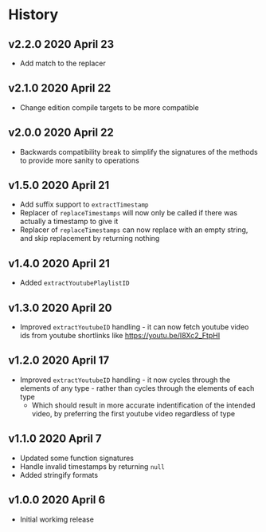 # History

## v2.2.0 2020 April 23

-   Add match to the replacer

## v2.1.0 2020 April 22

-   Change edition compile targets to be more compatible

## v2.0.0 2020 April 22

-   Backwards compatibility break to simplify the signatures of the methods to provide more sanity to operations

## v1.5.0 2020 April 21

-   Add suffix support to `extractTimestamp`
-   Replacer of `replaceTimestamps` will now only be called if there was actually a timestamp to give it
-   Replacer of `replaceTimestamps` can now replace with an empty string, and skip replacement by returning nothing

## v1.4.0 2020 April 21

-   Added `extractYoutubePlaylistID`

## v1.3.0 2020 April 20

-   Improved `extractYoutubeID` handling - it can now fetch youtube video ids from youtube shortlinks like <https://youtu.be/I8Xc2_FtpHI>

## v1.2.0 2020 April 17

-   Improved `extractYoutubeID` handling - it now cycles through the elements of any type - rather than cycles through the elements of each type
    -   Which should result in more accurate indentification of the intended video, by preferring the first youtube video regardless of type

## v1.1.0 2020 April 7

-   Updated some function signatures
-   Handle invalid timestamps by returning `null`
-   Added stringify formats

## v1.0.0 2020 April 6

-   Initial workimg release
